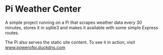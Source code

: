 # Pi Weather Center

A simple project running on a Pi that scrapes weather data every 30 minutes, stores it
in sqlite3 and makes it available with some simple Express routes.

The Pi also serves the static site content. To see it in action, visit
www.powerofpi.duckdns.com